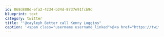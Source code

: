 ```yaml
---
id: 068d888d-efa2-4234-b34d-8737e91fcb9d
blueprint: text
category: twitter
title: "'@cayleyh Better call Kenny Loggins"
caption: '<span class="username username_linked">@<a href="https://twitter.com/cayleyh" title="cayleyh">cayleyh</a></span> Better call Kenny Loggins'
---
```

